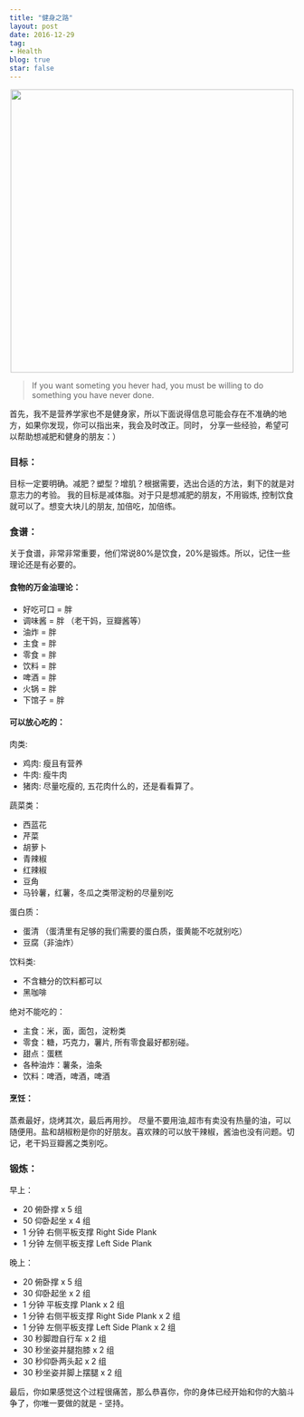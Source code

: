 ```yaml
---
title: "健身之路"
layout: post
date: 2016-12-29
tag:
- Health
blog: true
star: false
---
```


<img src="{{site.url}}/assets/images/fitness.jpg" style="width: 500px; display: block; margin: 0 auto;">

> If you want someting you hever had, you must be willing to do something you have never done.

首先，我不是营养学家也不是健身家，所以下面说得信息可能会存在不准确的地方，如果你发现，你可以指出来，我会及时改正。同时， 分享一些经验，希望可以帮助想减肥和健身的朋友：）

### 目标：

目标一定要明确。减肥？塑型？增肌？根据需要，选出合适的方法，剩下的就是对意志力的考验。 我的目标是减体脂。对于只是想减肥的朋友，不用锻炼, 控制饮食就可以了。想变大块儿的朋友, 加倍吃，加倍练。

### 食谱：

关于食谱，非常非常重要，他们常说80%是饮食，20%是锻炼。所以，记住一些理论还是有必要的。

#### 食物的万金油理论：

  * 好吃可口 = 胖
  * 调味酱 = 胖 （老干妈，豆瓣酱等）
  * 油炸 = 胖
  * 主食 = 胖
  * 零食 = 胖
  * 饮料 = 胖
  * 啤酒 = 胖
  * 火锅 = 胖
  * 下馆子 = 胖

#### 可以放心吃的：

肉类:

  * 鸡肉: 瘦且有营养
  * 牛肉: 瘦牛肉
  * 猪肉: 尽量吃瘦的, 五花肉什么的，还是看看算了。

蔬菜类：

  * 西蓝花
  * 芹菜
  * 胡萝卜
  * 青辣椒
  * 红辣椒
  * 豆角
  * 马铃薯，红薯，冬瓜之类带淀粉的尽量别吃

蛋白质：

  * 蛋清 （蛋清里有足够的我们需要的蛋白质，蛋黄能不吃就别吃）
  * 豆腐（非油炸）

饮料类:

  * 不含糖分的饮料都可以
  * 黑咖啡

绝对不能吃的：

  * 主食：米，面，面包，淀粉类
  * 零食：糖，巧克力，薯片, 所有零食最好都别碰。
  * 甜点：蛋糕
  * 各种油炸：薯条，油条
  * 饮料：啤酒，啤酒，啤酒

#### 烹饪：

蒸煮最好，烧烤其次，最后再用抄。 尽量不要用油,超市有卖没有热量的油，可以随便用。盐和胡椒粉是你的好朋友。喜欢辣的可以放干辣椒，酱油也没有问题。切记，老干妈豆瓣酱之类别吃。


### 锻炼：
早上：

  * 20 俯卧撑 x 5 组
  * 50 仰卧起坐 x 4 组
  * 1 分钟 右侧平板支撑 Right Side Plank
  * 1 分钟 左侧平板支撑 Left Side Plank

晚上：

  * 20 俯卧撑 x 5 组
  * 30 仰卧起坐 x 2 组
  * 1 分钟 平板支撑 Plank x 2 组
  * 1 分钟 右侧平板支撑 Right Side Plank x 2 组
  * 1 分钟 左侧平板支撑 Left Side Plank x 2 组
  * 30 秒脚蹬自行车 x 2 组
  * 30 秒坐姿并腿抱膝 x 2 组
  * 30 秒仰卧两头起 x 2 组
  * 30 秒坐姿并脚上摆腿 x 2 组


最后，你如果感觉这个过程很痛苦，那么恭喜你，你的身体已经开始和你的大脑斗争了，你唯一要做的就是 - 坚持。
